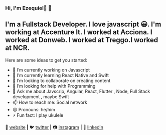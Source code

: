 ### Hi, I'm Ezequiel👋 👾

## I'm a Fullstack Developer. I love javascript 😃. I'm working at Accenture It. I worked at Acciona. I worked at Donweb. I worked at Treggo.I worked at NCR.

Here are some ideas to get you started:

- 🔭 I’m currently working on Javascript
- 🌱 I’m currently learning React Native and Swift
- 👯 I’m looking to collaborate on creating content
- 🤔 I’m looking for help with Programming 
- 💬 Ask me about Javscrip, Angular, React, Flutter , Node, Full Stack development , maybe Swift
- 📫 How to reach me: Social network
- 😄 Pronouns: he/him
- ⚡ Fun fact: I play ukulele 

🏡 [website][website] **|** 
🐦 [twitter][twitter] **|** 
📷 [instagram][instagram] **|** 
👔 [linkedin][linkedin]

[website]: https://ezequielfreiredev.web.app/
[twitter]:https://twitter.com/flecherdev
[instagram]: https://www.instagram.com/flecherdev/
[linkedin]: https://www.linkedin.com/in/ezequiel-alejandro-freire-6a061152/

